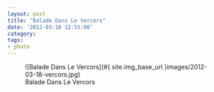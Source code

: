 ```yaml
---
layout: post
title: "Balade Dans Le Vercors"
date: '2012-03-18 12:55:00'
category: 
tags:
- photo
---
```


<figure>
![Balade Dans Le Vercors](#{ site.img_base_url }images/2012-03-18-vercors.jpg)
<figcaption>Balade Dans Le Vercors</figcaption>
</figure>
